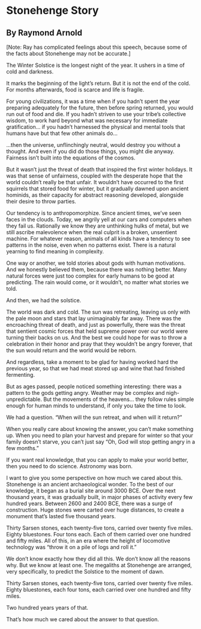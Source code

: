 # Stonehenge Story
## By Raymond Arnold

[Note: Ray has complicated feelings about this speech, because some of the
facts about Stonehenge may not be accurate.]

The Winter Solstice is the longest night of the year. It ushers in a time of
cold and darkness. 

It marks the beginning of the light’s return. But it is not the end of the
cold.  For months afterwards, food is scarce and life is fragile. 

For young civilizations, it was a time when if you hadn’t spent the year
preparing adequately for the future, then before spring returned, you would run
out of food and die. If you hadn’t striven to use your tribe’s collective
wisdom, to work hard beyond what was necessary for immediate gratification… if
you hadn’t harnessed the physical and mental tools that humans have but that
few other animals do…

 ...then the universe, unflinchingly neutral, would destroy you without a
thought. And even if you did do those things, you might die anyway. Fairness
isn’t built into the equations of the cosmos.

But it wasn’t just the threat of death that inspired the first winter holidays.
It was that sense of unfairness, coupled with the desperate hope that the world
couldn’t really be that unfair. It wouldn’t have occurred to the first
squirrels that stored food for winter, but it gradually dawned upon ancient
hominids, as their capacity for abstract reasoning developed, alongside their
desire to throw parties. 

Our tendency is to anthropomorphize. Since ancient times, we’ve seen faces in
the clouds. Today, we angrily yell at our cars and computers when they fail us.
Rationally we know they are unthinking hulks of metal, but we still ascribe
malevolence when the real culprit is a broken, unsentient machine. For whatever
reason, animals of all kinds have a tendency to see patterns in the noise, even
when no patterns exist. There is a natural yearning to find meaning in
complexity. 

One way or another, we told stories about gods with human motivations. And we
honestly believed them, because there was nothing better. Many natural forces
were just too complex for early humans to be good at predicting. The rain would
come, or it wouldn’t, no matter what stories we told.

And then, we had the solstice. 

The world was dark and cold. The sun was retreating, leaving us only with the
pale moon and stars that lay unimaginably far away. There was the encroaching
threat of death, and just as powerfully, there was the threat that sentient
cosmic forces that held supreme power over our world were turning their backs
on us. And the best we could hope for was to throw a celebration in their honor
and pray that they wouldn’t be angry forever, that the sun would return and the
world would be reborn. 

And regardless, take a moment to be glad for having worked hard the previous
year, so that we had meat stored up and wine that had finished fermenting. 

But as ages passed, people noticed something interesting: there was a pattern
to the gods getting angry. Weather may be complex and nigh-unpredictable. But
the movements of the heavens… they follow rules simple enough for human minds
to understand, if only you take the time to look. 

We had a question. “When will the sun retreat, and when will it return?”

When you really care about knowing the answer, you can’t make something up.
When you need to plan your harvest and prepare for winter so that your family
doesn’t starve, you can’t just say “Oh, God will stop getting angry in a few
months.” 

If you want real knowledge, that you can apply to make your world better, then
you need to do science. Astronomy was born. 

I want to give you some perspective on how much we cared about this. Stonehenge
is an ancient archaeological wonder. To the best of our knowledge, it began as
a burial site around 3000 BCE. Over the next thousand years, it was gradually
built, in major phases of activity every few hundred years. Between 2600 and
2400 BCE, there was a surge of construction. Huge stones were carted over huge
distances, to create a monument that’s lasted five thousand years. 

Thirty Sarsen stones, each twenty-five tons, carried over twenty five miles.
Eighty bluestones. Four tons each. Each of them carried over one hundred and
fifty miles. All of this, in an era where the height of locomotive technology
was “throw it on a pile of logs and roll it.” 

We don’t know exactly how they did all this. We don’t know all the reasons why.
But we know at least one. The megaliths at Stonehenge are arranged, very
specifically, to predict the Solstice to the moment of dawn. 

Thirty Sarsen stones, each twenty-five tons, carried over twenty five miles.
Eighty bluestones, each four tons, each carried over one hundred and fifty
miles. 

Two hundred years years of that. 

That’s how much we cared about the answer to that question.
